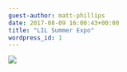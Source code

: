 ```yaml
---
guest-author: matt-phillips
date: 2017-08-09 16:00:43+00:00
title: "LIL Summer Expo"
wordpress_id: 1
---
```


![](file:///Users/rcremona/Desktop/Blog%20_%20Library%20Innovation%20Lab_files/summer-expo-2017.png)

